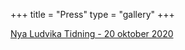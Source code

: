 +++
title = "Press"
type = "gallery"
+++

[Nya Ludvika Tidning - 20 oktober 2020](/press/rolandfrogren.pdf)


